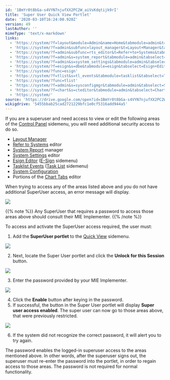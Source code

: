 ```yaml
---
id: '1BmYr0t8bGa-s4VYN7njufXX2PC2W_aiVsKdqtijk9rI'
title: 'Super User Quick View Portlet'
date: '2020-03-10T16:24:00.920Z'
version: 49
lastAuthor: ''
mimeType: 'text/x-markdown'
links:
  - 'https://system/?f=layout&module=Admin&name=Home&tabmodule=admin&t=Admin'
  - 'https://system/?f=admin&subfunc=layout_manager&t=Layout+Manager&tabmodule=admin&tabselect=Layout+Manager'
  - 'https://system/?f=admin&subfunc=rts_editor&t=Refer+to+Systems&tabmodule=admin&tabselect=Refer+to+Systems'
  - 'https://system/?f=admin&s=system_report&tabmodule=admin&tabselect=System+Report'
  - 'https://system/?f=admin&s=system_settings&tabmodule=admin&tabselect=System+Settings'
  - 'https://system/?f=esign&s=dbe&tabmodule=esign&tabselect=Esign+Editor'
  - 'https://system/?func=esign'
  - 'https://system/?f=tlist&s=tl_events&tabmodule=tasklist&tabselect=Tasklist+Events'
  - 'https://system/?func=tlist'
  - 'https://system/?f=admin&s=sysconfigmgr&tabmodule=admin&tabselect=System+Configuration'
  - 'https://system/?f=chart&s=cteditor&tabmodule=admin&tabselect=Chart+Tabs'
  - 'https://system/'
source: 'https://drive.google.com/open?id=1BmYr0t8bGa-s4VYN7njufXX2PC2W_aiVsKdqtijk9rI'
wikigdrive: '5455bbab25cad2721229bfc1e0cf5316add944a5'
---
```

If you are a superuser and need access to view or edit the following areas of the [Control Panel](https://system/?f=layout&module=Admin&name=Home&tabmodule=admin&t=Admin) sidemenu, you will need additional security access to do so.

* [Layout Manager](https://system/?f=admin&subfunc=layout_manager&t=Layout+Manager&tabmodule=admin&tabselect=Layout+Manager)
* [Refer to Systems](https://system/?f=admin&subfunc=rts_editor&t=Refer+to+Systems&tabmodule=admin&tabselect=Refer+to+Systems) editor
* [System Report](https://system/?f=admin&s=system_report&tabmodule=admin&tabselect=System+Report) manager
* [System Settings](https://system/?f=admin&s=system_settings&tabmodule=admin&tabselect=System+Settings) editor
* [Esign Editor](https://system/?f=esign&s=dbe&tabmodule=esign&tabselect=Esign+Editor) ([E-Sign](https://system/?func=esign) sidemenu)
* [Tasklist Events](https://system/?f=tlist&s=tl_events&tabmodule=tasklist&tabselect=Tasklist+Events) ([Task List](https://system/?func=tlist) sidemenu)
* [System Configuration](https://system/?f=admin&s=sysconfigmgr&tabmodule=admin&tabselect=System+Configuration)
* Portions of the [Chart Tabs](https://system/?f=chart&s=cteditor&tabmodule=admin&tabselect=Chart+Tabs) editor

When trying to access any of the areas listed above and you do not have additional SuperUser access, an error message will display.

![](../super-user-quick-view-portlet.assets/a4fba68e4425b66809e3f3e6a6e419b5.png)

{{% note %}}
Any SuperUser that requires a password to access those areas above should consult their MIE Implementer.
{{% /note %}}

To access and activate the SuperUser access required, the user must:

1. Add the<strong> SuperUser portlet</strong> to the [Quick View](https://system/) sidemenu.

![](../super-user-quick-view-portlet.assets/c5610c005797da5a621b3bcdb2fd56a7.png)

2. Next, locate the Super User portlet and click the <strong>Unlock for this Session</strong> button.

![](../super-user-quick-view-portlet.assets/61ad5e0ce1996c4bf2e93b729b75b55e.png)

3. Enter the password provided by your MIE Implementer.

![](../super-user-quick-view-portlet.assets/347c43109f714392da859fdfb80fab96.png)

4. Click the <strong>Enable</strong> button after keying in the password.
5. If successful, the button in the Super User portlet will display <strong>Super user access enabled</strong>. The super user can now go to those areas above, that were previously restricted.

![](../super-user-quick-view-portlet.assets/9e8dd2e78e50370e817a18587c444429.png)

6. If the system did not recognize the correct password, it will alert you to try again.

The password enables the logged-in superuser access to the areas mentioned above. In other words, after the superuser signs out, the superuser must re-enter the password into the portlet, in order to regain access to those areas. The password is not required for normal functionality.
